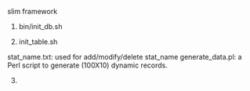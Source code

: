 slim framework


1. bin/init_db.sh

2. init_table.sh


stat_name.txt:  used for add/modify/delete stat_name
generate_data.pl: a Perl script to generate (100X10) dynamic records.


3.

